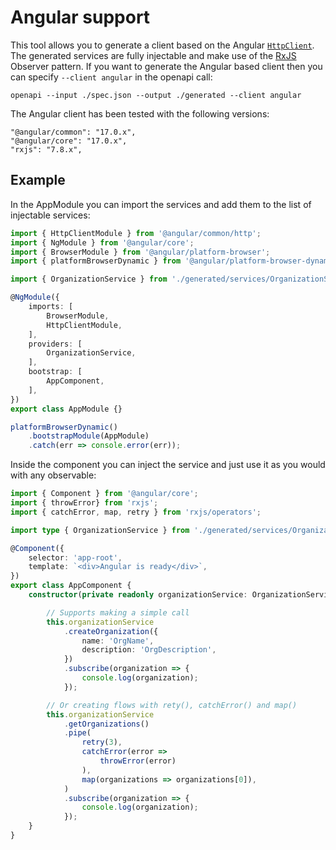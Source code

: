 # Angular support

This tool allows you to generate a client based on the Angular [`HttpClient`](https://angular.io/guide/http).
The generated services are fully injectable and make use of the [RxJS](https://rxjs.dev/) Observer pattern.
If you want to generate the Angular based client then you can specify `--client angular` in the openapi call:

`openapi --input ./spec.json --output ./generated --client angular`

The Angular client has been tested with the following versions:

```
"@angular/common": "17.0.x",
"@angular/core": "17.0.x",
"rxjs": "7.8.x",
```

## Example

In the AppModule you can import the services and add them to the list of injectable services:

```typescript
import { HttpClientModule } from '@angular/common/http';
import { NgModule } from '@angular/core';
import { BrowserModule } from '@angular/platform-browser';
import { platformBrowserDynamic } from '@angular/platform-browser-dynamic';

import { OrganizationService } from './generated/services/OrganizationService';

@NgModule({
    imports: [
        BrowserModule,
        HttpClientModule,
    ],
    providers: [
        OrganizationService,
    ],
    bootstrap: [
        AppComponent,
    ],
})
export class AppModule {}

platformBrowserDynamic()
    .bootstrapModule(AppModule)
    .catch(err => console.error(err));
```

Inside the component you can inject the service and just use it as you would with any observable:

```typescript
import { Component } from '@angular/core';
import { throwError} from 'rxjs';
import { catchError, map, retry } from 'rxjs/operators';

import type { OrganizationService } from './generated/services/OrganizationService';

@Component({
    selector: 'app-root',
    template: `<div>Angular is ready</div>`,
})
export class AppComponent {
    constructor(private readonly organizationService: OrganizationService) {

        // Supports making a simple call
        this.organizationService
            .createOrganization({
                name: 'OrgName',
                description: 'OrgDescription',
            })
            .subscribe(organization => {
                console.log(organization);
            });

        // Or creating flows with rety(), catchError() and map()
        this.organizationService
            .getOrganizations()
            .pipe(
                retry(3),
                catchError(error =>
                    throwError(error)
                ),
                map(organizations => organizations[0]),
            )
            .subscribe(organization => {
                console.log(organization);
            });
    }
}
```
